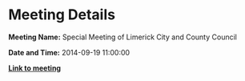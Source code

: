 # Meeting Details

**Meeting Name:** Special Meeting of Limerick City and County Council

**Date and Time:** 2014-09-19 11:00:00

**<a href="https://www.limerick.ie/council/whats-on/special-meeting-limerick-city-and-county-council-7" target="_blank">Link to meeting</a>**
